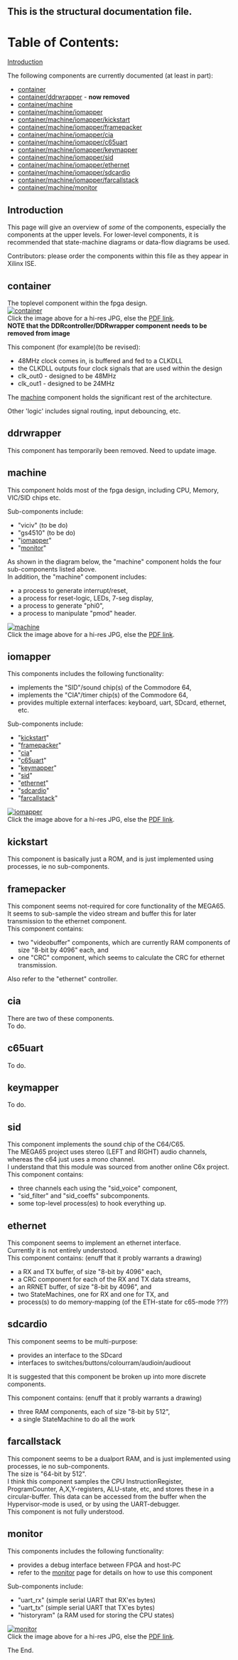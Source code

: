 ## This is the **structural** documentation file.

# Table of Contents:

[Introduction](#introduction)

The following components are currently documented (at least in part):

* [container](#container)
* [container/ddrwrapper](#ddrwrapper) - **now removed**
* [container/machine](#machine)
* [container/machine/iomapper](#iomapper)
* [container/machine/iomapper/kickstart](#kickstart)
* [container/machine/iomapper/framepacker](#framepacker)
* [container/machine/iomapper/cia](#cia)
* [container/machine/iomapper/c65uart](#c65uart)
* [container/machine/iomapper/keymapper](#keymapper)
* [container/machine/iomapper/sid](#sid)
* [container/machine/iomapper/ethernet](#ethernet)
* [container/machine/iomapper/sdcardio](#sdcardio)
* [container/machine/iomapper/farcallstack](#farcallstack)
* [container/machine/monitor](#monitor)

## Introduction

This page will give an overview of *some* of the components, especially the components at the upper levels. For lower-level components, it is recommended that state-machine diagrams or data-flow diagrams be used.

Contributors: please order the components within this file as they appear in Xilinx ISE.

## container
The toplevel component within the fpga design.  
[![container](./images/container-small.jpg)](./images/container.jpg)  
Click the image above for a hi-res JPG, else the [PDF link](./images/machine.pdf).  
**NOTE that the DDRcontroller/DDRwrapper component needs to be removed from image**

This component (for example)(to be revised):
* 48MHz clock comes in, is buffered and fed to a CLKDLL  
* the CLKDLL outputs four clock signals that are used within the design  
* clk_out0 - designed to be 48MHz  
* clk_out1 - designed to be 24MHz  

The [machine](#machine) component holds the significant rest of the architecture.

Other 'logic' includes signal routing, input debouncing, etc.

## ddrwrapper
This component has temporarily been removed. Need to update image.

## machine
This component holds most of the fpga design, including CPU, Memory, VIC/SID chips etc.  

Sub-components include:  
* "viciv" (to be do)  
* "gs4510" (to be do)  
* "[iomapper](#iomapper)"  
* "[monitor](#monitor)"

As shown in the diagram below, the "machine" component holds the four sub-components listed above.  
In addition, the "machine" component includes:
* a process to generate interrupt/reset,  
* a process for reset-logic, LEDs, 7-seg display,  
* a process to generate "phi0",  
* a process to manipulate "pmod" header.  

[![machine](./images/machine-small.jpg)](./images/machine.jpg)  
Click the image above for a hi-res JPG, else the [PDF link](./images/machine.pdf).

## iomapper
This components includes the following functionality:  
* implements the "SID"/sound chip(s) of the Commodore 64,
* implements the "CIA"/timer chip(s) of the Commodore 64,
* provides multiple external interfaces: keyboard, uart, SDcard, ethernet, etc.

Sub-components include:  
* "[kickstart](#kickstart)"  
* "[framepacker](#framepacker)"  
* "[cia](#cia)"  
* "[c65uart](#c65uart)"  
* "[keymapper](#keymapper)"  
* "[sid](#sid)"  
* "[ethernet](#ethernet)"  
* "[sdcardio](#sdcardio)"  
* "[farcallstack](#farcallstack)"  

[![iomapper](./images/iomapper-small.jpg)](./images/iomapper.jpg)  
Click the image above for a hi-res JPG, else the [PDF link](./images/iomapper.pdf).

## kickstart
This component is basically just a ROM, and is just implemented using processes, ie no sub-components.

## framepacker
This component seems not-required for core functionality of the MEGA65.  
It seems to sub-sample the video stream and buffer this for later transmission to the ethernet component.  
This component contains:
* two "videobuffer" components, which are currently RAM components of size "8-bit by 4096" each, and  
* one "CRC" component, which seems to calculate the CRC for ethernet transmission.  

Also refer to the "ethernet" controller.


## cia
There are two of these components.  
To do.


## c65uart
To do.


## keymapper
To do.


## sid
This component implements the sound chip of the C64/C65.  
The MEGA65 project uses stereo (LEFT and RIGHT) audio channels, whereas the c64 just uses a mono channel.  
I understand that this module was sourced from another online C6x project.  
This component contains:
* three channels each using the "sid_voice" component,  
* "sid_filter" and "sid_coeffs" subcomponents.
* some top-level process(es) to hook everything up.


## ethernet
This component seems to implement an ethernet interface.  
Currently it is not entirely understood.  
This component contains: (enuff that it probly warrants a drawing)
* a RX and TX buffer, of size "8-bit by 4096" each,
* a CRC component for each of the RX and TX data streams,
* an RRNET buffer, of size "8-bit by 4096", and
* two StateMachines, one for RX and one for TX, and
* process(s) to do memory-mapping (of the ETH-state for c65-mode ???)


## sdcardio
This component seems to be multi-purpose:
* provides an interface to the SDcard  
* interfaces to switches/buttons/colourram/audioin/audioout  

It is suggested that this component be broken up into more discrete components.  

This component contains: (enuff that it probly warrants a drawing)
* three RAM components, each of size "8-bit by 512",
* a single StateMachine to do all the work


## farcallstack
This component seems to be a dualport RAM, and is just implemented using processes, ie no sub-components.  
The size is "64-bit by 512".  
I think this component samples the CPU InstructionRegister, ProgramCounter, A,X,Y-registers, ALU-state, etc, and stores these in a circular-buffer. This data can be accessed from the buffer when the Hypervisor-mode is used, or by using the UART-debugger.  
This component is not fully understood.  


## monitor
This components includes the following functionality:  
* provides a debug interface between FPGA and host-PC
* refer to the [monitor](./monitor.md) page for details on how to use this component

Sub-components include:  
* "uart_rx" (simple serial UART that RX'es bytes)  
* "uart_tx" (simple serial UART that TX'es bytes)  
* "historyram" (a RAM used for storing the CPU states)  

[![monitor](./images/monitor-small.jpg)](./images/monitor.jpg)  
Click the image above for a hi-res JPG, else the [PDF link](./images/monitor.pdf).


The End.
